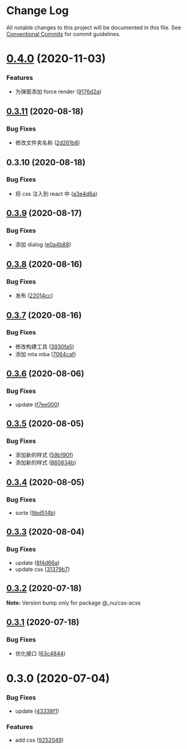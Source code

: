 # Change Log

All notable changes to this project will be documented in this file.
See [Conventional Commits](https://conventionalcommits.org) for commit guidelines.

# [0.4.0](https://github.com/nu-system/react/compare/@_nu/css-acss@0.3.11...@_nu/css-acss@0.4.0) (2020-11-03)

### Features

- 为弹窗添加 force render ([9176d2a](https://github.com/nu-system/react/commit/9176d2ad29986c6296b8ae35805c21978744736e))

## [0.3.11](https://github.com/nu-system/react/compare/@_nu/css-acss@0.3.10...@_nu/css-acss@0.3.11) (2020-08-18)

### Bug Fixes

- 修改文件夹名称 ([2d261b8](https://github.com/nu-system/react/commit/2d261b8de2b5a977482733d58902c17dd51ae880))

## 0.3.10 (2020-08-18)

### Bug Fixes

- 将 css 注入到 react 中 ([a3e4d6a](https://github.com/nu-system/react/commit/a3e4d6a22d345e02f2580b53212f6c063176d8b1))

## [0.3.9](https://github.com/nu-system/css/compare/@_nu/css-acss@0.3.8...@_nu/css-acss@0.3.9) (2020-08-17)

### Bug Fixes

- 添加 dialog ([e0a4b88](https://github.com/nu-system/css/commit/e0a4b8873d0f46f37746a5f457c0164e9520ca55))

## [0.3.8](https://github.com/nu-system/css/compare/@_nu/css-acss@0.3.7...@_nu/css-acss@0.3.8) (2020-08-16)

### Bug Fixes

- 发布 ([22014cc](https://github.com/nu-system/css/commit/22014cc0d056833c00f02db9409b19c508ca88f7))

## [0.3.7](https://github.com/nu-system/css/compare/@_nu/css-acss@0.3.6...@_nu/css-acss@0.3.7) (2020-08-16)

### Bug Fixes

- 修改构建工具 ([3930fa5](https://github.com/nu-system/css/commit/3930fa508af689207d8d591aab09054b4023948e))
- 添加 mta mba ([7064caf](https://github.com/nu-system/css/commit/7064cafc7c0b5fa972ad8b5657164f17c94593e2))

## [0.3.6](https://github.com/nu-system/css/compare/@_nu/css-acss@0.3.5...@_nu/css-acss@0.3.6) (2020-08-06)

### Bug Fixes

- update ([f7ee000](https://github.com/nu-system/css/commit/f7ee000c625d6adbc8042b72638cef0d687a8fff))

## [0.3.5](https://github.com/nu-system/css/compare/@_nu/css-acss@0.3.4...@_nu/css-acss@0.3.5) (2020-08-05)

### Bug Fixes

- 添加新的样式 ([59b190f](https://github.com/nu-system/css/commit/59b190f2b9be884f5077430316157570b105146f))
- 添加新的样式 ([860834b](https://github.com/nu-system/css/commit/860834bfc4b2696f021dd2335d9fd99200366f00))

## [0.3.4](https://github.com/nu-system/css/compare/@_nu/css-acss@0.3.3...@_nu/css-acss@0.3.4) (2020-08-05)

### Bug Fixes

- sorte ([9bd514b](https://github.com/nu-system/css/commit/9bd514bf36d909954ec7c9ac9b88698d7ceab8b6))

## [0.3.3](https://github.com/nu-system/css/compare/@_nu/css-acss@0.3.2...@_nu/css-acss@0.3.3) (2020-08-04)

### Bug Fixes

- update ([8f4d66a](https://github.com/nu-system/css/commit/8f4d66a09c6fed24e49f6e3c7b378d203349619d))
- update css ([31379b7](https://github.com/nu-system/css/commit/31379b7e5208aff4ca176ab4d34ff0eede4c4716))

## [0.3.2](https://github.com/nu-system/css/compare/@_nu/css-acss@0.3.1...@_nu/css-acss@0.3.2) (2020-07-18)

**Note:** Version bump only for package @\_nu/css-acss

## [0.3.1](https://github.com/nu-system/css/compare/@_nu/css-acss@0.3.0...@_nu/css-acss@0.3.1) (2020-07-18)

### Bug Fixes

- 优化接口 ([63c4844](https://github.com/nu-system/css/commit/63c484429f9ce4dd162d3200f547a289bc8b00c8))

# 0.3.0 (2020-07-04)

### Bug Fixes

- update ([43338f1](https://github.com/nu-system/css/commit/43338f17c5654c81aff1fcdf442acfa96785d0fd))

### Features

- add css ([9252049](https://github.com/nu-system/css/commit/9252049b6e7ba20ffb1dd3f47ab01de6e1a584ba))
